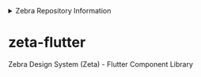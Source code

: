 <details>
    <summary>Zebra Repository Information</summary>
    <ul>
        <li> Zebra Business Unit : DMO - Innovation & Design</li> 
        <li> Zebra Manager : ncvt73 </li>
        <li> Zebra Repo Admin: lwalton </li>
        <li> Zebra Jira Project ID: N/A </li>
        <li> Product: Zebra Design System (Zeta) - Flutter Component Library </li>
        <li> Topics: none </li>
    </ul>
</details>

# zeta-flutter

Zebra Design System (Zeta) - Flutter Component Library
